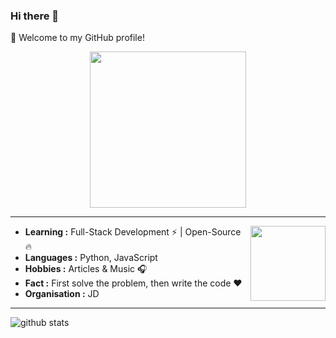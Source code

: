 ### Hi there 👋  

🎉 Welcome to my GitHub profile!

<p align="center">
  <img width="250" src="https://media.giphy.com/media/jIgXf4hgbHCeKiXpvt/giphy.gif">
</p>

----

<img src="https://cdn.jsdelivr.net/gh/sy-records/staticfile@master/images/202007/huaji.gif" align="right" height="120">

-  **Learning :** Full-Stack Development :zap: | Open-Source :fire:	
-  **Languages :** Python, JavaScript
-  **Hobbies :** Articles & Music :headphones:
-  **Fact :** First solve the problem, then write the code :heart: 
-  **Organisation :** JD



----

![github stats](https://github-readme-stats.vercel.app/api?username=xingorg1&show_icons=true)


<!--
**xingorg1/xingorg1** is a ✨ _special_ ✨ repository because its `README.md` (this file) appears on your GitHub profile.

Here are some ideas to get you started:

- 🔭 I’m currently working on ...
- 🌱 I’m currently learning ...
- 👯 I’m looking to collaborate on ...
- 🤔 I’m looking for help with ...
- 💬 Ask me about ...
- 📫 How to reach me: ...
- 😄 Pronouns: ...
- ⚡ Fun fact: ...
-->
